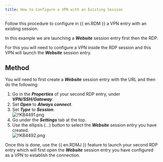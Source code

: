 ```yaml
---
title: How to Configure a VPN with an Existing Session
---
```

Follow this procedure to configure in {{ en.RDM }} a VPN entry with an existing session.

In this example we are launching a ***Website*** session entry first then the RDP.

For this you will need to configure a VPN inside the RDP session and this VPN will launch the ***Website*** session entry.

## Method

You will need to first create a ***Website*** session entry with the URL and then do the following:

1. Go in the ***Properties*** of your second RDP entry, under ***VPN/SSH/Gateway***.
1. Set ***Open*** to ***Always connect***.
1. Set ***Type*** to ***Session***.  
![!!KB4491.png](https://webdevolutions.azureedge.net/docs/en/kb/KB4491.png)
1. Go under the ***Settings*** tab at the top.
1. Use the ellipsis (...) button to select the ***Website*** session entry you have created.  
![!!KB4492.png](https://webdevolutions.azureedge.net/docs/en/kb/KB4492.png)  

Once this is done, use the {{ en.RDMJ }} feature to launch your second RDP entry which will first open the ***Website*** session entry you have configured as a VPN to establish the connection.